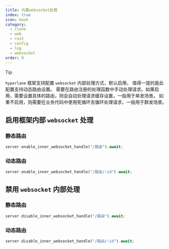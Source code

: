 ```yaml
---
title: 内置websocket处理
index: true
icon: book
category:
  - clone
  - web
  - rust
  - config
  - log
  - websocket
order: 9
---
```


<Share colorful />

> [!tip]
>
> `hyperlane` 框架支持配置 `websocket` 内部处理方式，默认启用，
> 值得一提的是此配置支持动态路由设置。
> 需要在路由注册的处理函数中手动处理请求。如果启用，需要设置具体的路由，则会自动处理请求缓存设置，一般用于单发场景。
> 如果不启用，则需要在业务代码中使用死循环去循环处理请求，一般用于群发场景。

## 启用框架内部 `websocket` 处理

### 静态路由

```rust
server.enable_inner_websocket_handle("/路由").await;
```

### 动态路由

```rust
server.enable_inner_websocket_handle("/路由/:id").await;
```

## 禁用 `websocket` 内部处理

### 静态路由

```rust
server.disable_inner_websocket_handle("/路由").await;
```

### 动态路由

```rust
server.disable_inner_websocket_handle("/路由/:id").await;
```
